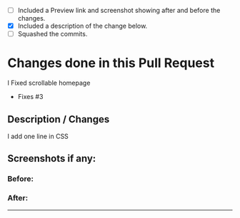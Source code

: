 <!-- Please read and understand everything below
**Do not delete any text other than where you are instructed to.** -->

<!-- **Students: If one of them is applicable to you. Please check it.** -->

<!-- Check by changing each `[ ]` to `[x]` Please take note of the whitespace as it matters.-->

- [ ] Included a Preview link and screenshot showing after and before the changes.
- [x] Included a description of the change below.
- [ ] Squashed the commits.

# Changes done in this Pull Request

I Fixed scrollable homepage

- Fixes #3

## Description / Changes

I add one line in CSS

## Screenshots if any:

### Before:

### After:

---

<!-- [preview link url]: https://<github_username>.github.io/<name_of_repository> -->
<!-- [squash]:https://stackoverflow.com/questions/5189560/squash-my-last-x-commits-together-using-git-->
<!--[squash2]https://davidwalsh.name/squash-commits-git-->

